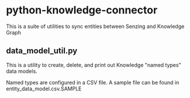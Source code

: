 # python-knowledge-connector

This is a suite of utilities to sync entities between Senzing and Knowledge Graph

## data_model_util.py

This is a utility to create, delete, and print out Knowledge "named types" data models.  

Named types are configured in a CSV file.  A sample file can be found in entity_data_model.csv.SAMPLE

